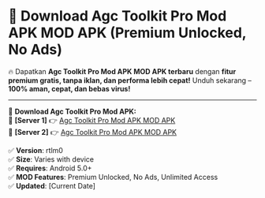 # 🚀 Download Agc Toolkit Pro Mod APK MOD APK (Premium Unlocked, No Ads)  

🔥 Dapatkan **Agc Toolkit Pro Mod APK MOD APK terbaru** dengan **fitur premium gratis, tanpa iklan, dan performa lebih cepat!** Unduh sekarang – **100% aman, cepat, dan bebas virus!**  

---


🔽 **Download Agc Toolkit Pro Mod APK:**  
🔹 **[Server 1]** 👉 [Agc Toolkit Pro Mod APK MOD APK](https://apkcomod.com?title=Agc_Toolkit_Pro_Mod_APK)  
🔹 **[Server 2]** 👉 [Agc Toolkit Pro Mod APK MOD APK](https://apkcomod.com?title=Agc_Toolkit_Pro_Mod_APK)  


✅ **Version**: rtlm0  
✅ **Size**: Varies with device  
✅ **Requires**: Android 5.0+  
✅ **MOD Features**: Premium Unlocked, No Ads, Unlimited Access  
✅ **Updated**: [Current Date]  